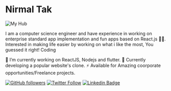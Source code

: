 # Nirmal Tak

![My Hub](https://github.com/nirmaltak92/nirmaltak)

I am a computer science engineer and have experience in working on enterprise standard app implementation and fun apps based on React.js 👨‍💻. Interested in making life easier by working on what i like the most, You guessed it right! Coding

🔭 I’m currently working on ReactJS, Nodejs and flutter.
🍔 Currently developing a popular website's clone.
⚡ Available for Amazing coorporate opportunities/Freelance projects.

[![GitHub followers](https://img.shields.io/github/followers/nirmaltak?style=social)](https://www.github.com/nirmaltak92)
[![Twitter Follow](https://img.shields.io/twitter/follow/NirmalTak?style=social)](https://www.twitter.com/tak_nirmal)
[![Linkedin Badge](https://img.shields.io/badge/-NirmalTak-blue?style=flat-square&logo=Linkedin&logoColor=white&link=https://www.linkedin.com/in/nirmal-tak-77659657/)](https://www.linkedin.com/in/nirmal-tak-77659657/)
